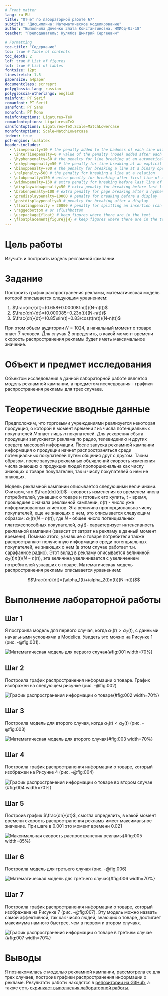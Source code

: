 ```yaml
---
# Front matter
lang: ru-RU
title: "Отчет по лабораторной работе №7"
subtitle: "Дисциплина: Математическое моделирование"
author: "Выполнила Дяченко Злата Константиновна, НФИбд-03-18"
teacher: "Преподаватель: Кулябов Дмитрий Сергеевич"

# Formatting
toc-title: "Содержание"
toc: true # Table of contents
toc_depth: 2
lof: true # List of figures
lot: true # List of tables
fontsize: 12pt
linestretch: 1.5
papersize: a4paper
documentclass: scrreprt
polyglossia-lang: russian
polyglossia-otherlangs: english
mainfont: PT Serif
romanfont: PT Serif
sansfont: PT Sans
monofont: PT Mono
mainfontoptions: Ligatures=TeX
romanfontoptions: Ligatures=TeX
sansfontoptions: Ligatures=TeX,Scale=MatchLowercase
monofontoptions: Scale=MatchLowercase
indent: true
pdf-engine: lualatex
header-includes:
  - \linepenalty=10 # the penalty added to the badness of each line within a paragraph (no associated penalty node) Increasing the value makes tex try to have fewer lines in the paragraph.
  - \interlinepenalty=0 # value of the penalty (node) added after each line of a paragraph.
  - \hyphenpenalty=50 # the penalty for line breaking at an automatically inserted hyphen
  - \exhyphenpenalty=50 # the penalty for line breaking at an explicit hyphen
  - \binoppenalty=700 # the penalty for breaking a line at a binary operator
  - \relpenalty=500 # the penalty for breaking a line at a relation
  - \clubpenalty=150 # extra penalty for breaking after first line of a paragraph
  - \widowpenalty=150 # extra penalty for breaking before last line of a paragraph
  - \displaywidowpenalty=50 # extra penalty for breaking before last line before a display math
  - \brokenpenalty=100 # extra penalty for page breaking after a hyphenated line
  - \predisplaypenalty=10000 # penalty for breaking before a display
  - \postdisplaypenalty=0 # penalty for breaking after a display
  - \floatingpenalty = 20000 # penalty for splitting an insertion (can only be split footnote in standard LaTeX)
  - \raggedbottom # or \flushbottom
  - \usepackage{float} # keep figures where there are in the text
  - \floatplacement{figure}{H} # keep figures where there are in the text
---
```

# Цель работы

Изучить и построить модель рекламной кампании.

# Задание

Построить график распространения рекламы, математическая модель которой описывается следующим уравнением:

  1. $\frac{dn}{dt}=(0.658+0.000081n(t))(N-n(t))$    
  2. $\frac{dn}{dt}=(0.000085+0.23n(t))(N-n(t))$  
  3. $\frac{dn}{dt}=(0.85\sin(t)+0.83\cos(t)n(t))(N-n(t))$  

При этом объем аудитории $N=1024$, в начальный момент о товаре знает 7 человек. Для случая 2 определить, в какой момент времени скорость распространения рекламы будет иметь максимальное значение.  

# Объект и предмет исследования

Объектом исследования в данной лабораторной работе является модель рекламной кампании, а предметом исследования - графики распространения рекламы для трех случаев.

# Теоретические вводные данные

Предположим, что торговыми учреждениями реализуется некоторая продукция, о которой в момент времени $t$ из числа потенциальных покупателей $N$ знает лишь $n$ покупателей. Для ускорения сбыта продукции запускается реклама по радио, телевидению и других средств массовой информации. После запуска рекламной кампании информация о продукции начнет распространяться среди потенциальных покупателей путем общения друг с другом. Таким образом, после запуска рекламных объявлений скорость изменения числа знающих о продукции людей пропорциональна как числу знающих о товаре покупателей, так и числу покупателей о нем не знающих.

Модель рекламной кампании описывается следующими величинами. Считаем, что $\frac{dn}{dt}$ - скорость изменения со временем числа потребителей, узнавших о товаре и готовых его купить, $t$ - время, прошедшее с начала рекламной кампании, $n(t)$ - число уже информированных клиентов. Эта величина пропорциональна числу покупателей, еще не знающих о нем, это описывается следующим образом: $\alpha_1(t)(N-n(t))$, где $N$ - общее число потенциальных платежеспособных покупателей,  $\alpha_1(t)$- характеризует интенсивность рекламной кампании (зависит от затрат на рекламу в данный момент времени). Помимо этого, узнавшие о товаре потребители также распространяют полученную информацию среди потенциальных покупателей, не знающих о нем (в этом случае работает т.н. сарафанное радио). Этот вклад в рекламу описывается величиной $\alpha_2(t)n(t)(N-n(t))$, эта величина увеличивается с увеличением потребителей узнавших о товаре. Математическая модель распространения рекламы описывается уравнением:

$$\frac{dn}{dt}=(\alpha_1(t)+\alpha_2(t)n(t))(N-n(t))$$

# Выполнение лабораторной работы

## Шаг 1

Я построила модель для первого случая, когда $\alpha_1(t)>\alpha_2(t)$, с данными начальными условиями в Modelica. Увидеть это можно на Рисунке 1 (рис. -@fig:001).

![Математическая модель для первого случая](image/k1.png){#fig:001 width=70%}

## Шаг 2

Построила график распространения информации о товаре. График изображен на следующем рисунке (рис. -@fig:002)

![График распространения информации о товаре](image/1.png){#fig:002 width=70%}

## Шаг 3

Построила модель для второго случая, когда $\alpha_1(t)<\alpha_2(t)$ (рис. -@fig:003)  

![Математическая модель для второго случая](image/k2.png){#fig:003 width=70%}

## Шаг 4

Построила график распространения информации о товаре, который изображен на Рисунке 4 (рис. -@fig:004)

![График распространения информации о товаре во втором случае](image/22.png){#fig:004 width=70%}

## Шаг 5

Построив график $\frac{dn}{dt}$, смогла определить, в какой момент времени скорость распространения рекламы имеет максимальное значение. При шаге в 0.001 это момент времени 0.021  

![Максимальная скорость распространения рекламы](image/2t.png){#fig:005 width=85%}

## Шаг 6

Построила модель для третьего случая (рис. -@fig:006)  

![Математическая модель для третьего случая](image/k3.png){#fig:006 width=70%}

## Шаг 7

Построила график распространения информации о товаре, который изображена на Рисунке 7 (рис. -@fig:007). Эту модель можно назвать самой эффективной, так как число людей, знающих о товаре, достигает максимума намного быстрее, чем в первом и втором случаях.

![График распространения информации о товаре в третьем случае](image/3.png){#fig:007 width=70%}


# Выводы

Я познакомилась с моделью рекламной кампании, рассмотрела ее для трех случаев, построив графики распространения информации о рекламе. Результаты работы находятся в [репозитории на GitHub](https://github.com/ZlataDyachenko/workD), а также есть [скринкаст выполнения лабораторной работы](https://www.youtube.com/watch?v=fLQt1SEeqtA).
